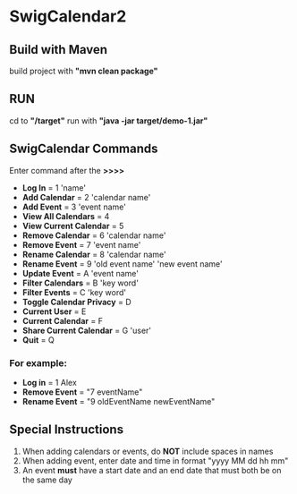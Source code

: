 # SwigCalendar2

## Build with Maven

build project with **"mvn clean package"**

## RUN

cd to **"/target"**
run with **"java -jar target/demo-1.jar"**

## SwigCalendar Commands
Enter command after the **>>>>** 
- **Log In** = 1 'name'
- **Add Calendar** = 2 'calendar name'
- **Add Event** = 3 'event name'
- **View All Calendars** = 4
- **View Current Calendar** = 5
- **Remove Calendar** = 6 'calendar name'
- **Remove Event** = 7 'event name'
- **Rename Calendar** = 8 'calendar name'
- **Rename Event** = 9 'old event name' 'new event name'
- **Update Event** = A 'event name'
- **Filter Calendars** = B 'key word'
- **Filter Events** = C 'key word'
- **Toggle Calendar Privacy** = D
- **Current User** = E
- **Current Calendar** = F
- **Share Current Calendar** = G 'user'
- **Quit** = Q

### For example:

- **Log in** = 1 Alex
- **Remove Event** = "7 eventName"
- **Rename Event** = "9 oldEventName newEventName"

## Special Instructions

1.  When adding calendars or events, do **NOT** include spaces in names
2.  When adding event, enter date and time in format "yyyy MM dd hh mm"
3.  An event **must** have a start date and an end date that must both be on the same day
